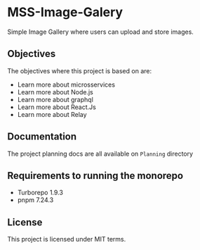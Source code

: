 # MSS-Image-Galery

Simple Image Gallery where users can upload and store images.

## Objectives

The objectives where this project is based on are:

- Learn more about microsservices
- Learn more about Node.js
- Learn more about graphql
- Learn more about React.Js
- Learn more about Relay

## Documentation

The project planning docs are all available on `Planning` directory

## Requirements to running the monorepo

- Turborepo 1.9.3
- pnpm 7.24.3

## License

This project is licensed under MIT terms.
